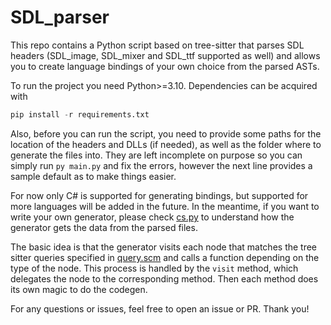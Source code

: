 
# SDL_parser

This repo contains a Python script based on tree-sitter that parses SDL headers (SDL_image, SDL_mixer and SDL_ttf supported as well) and allows you to create language bindings of your own choice from the parsed ASTs.


To run the project you need Python>=3.10. Dependencies can be acquired with

```py
pip install -r requirements.txt
```

Also, before you can run the script, you need to provide some paths for the location of the headers and DLLs (if needed), as well as the folder where to generate the files into. They are left incomplete on purpose so you can simply run `py main.py` and fix the errors, however the next line provides a sample default as to make things easier.


For now only C# is supported for generating bindings, but supported for more languages will be added in the future. In the meantime, if you want to write your own generator, please check [cs.py](./cs.py) to understand how the generator gets the data from the parsed files.

The basic idea is that the generator visits each node that matches the tree sitter queries specified in [query.scm](./query.scm) and calls a function depending on the type of the node. This process is handled by the `visit` method, which delegates the node to the corresponding method. Then each method does its own magic to do the codegen.


For any questions or issues, feel free to open an issue or PR. Thank you!